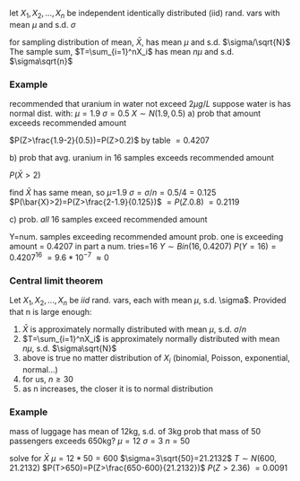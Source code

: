 let  $X_1,X_2,...,X_n$ be independent identically distributed (iid) rand. vars with mean $\mu$ and s.d. $\sigma$

for sampling distribution of mean, $\bar{X}$, has mean $\mu$ and s.d. $\sigma/\sqrt{N}$
The sample sum, $T=\sum_{i=1}^nX_i$ has mean $n\mu$ and s.d. $\sigma\sqrt{n}$

### Example
recommended that uranium in water not exceed $2\mu{}g/L$ suppose water is has normal dist. with:
$\mu=1.9$
$\sigma=0.5$
$X\sim{}N(1.9,0.5)$
a) prob that amount exceeds recommended amount

$P(Z>\frac{1.9-2}{0.5})=P(Z>0.2)$
by table
$=0.4207$

b) prob that avg. uranium in 16 samples exceeds recommended amount

$P(\bar{X}>2)$

find $\bar{X}$
has same mean, so $\mu$=1.9
$\sigma=\sigma/n=0.5/4=0.125$
$P(\bar{X}>2)=P(Z>\frac{2-1.9}{0.125})$
$=P(Z.0.8)$
$=0.2119$

c) prob. *all* 16 samples exceed recommended amount

Y=num. samples exceeding recommended amount
prob. one is exceeding amount = 0.4207 in part a
num. tries=16
$Y\sim{}Bin(16,0.4207)$
$P(Y=16)=0.4207^{16}$
 $=9.6*10^{-7}$
 $\approx0$
### Central limit theorem
Let $X_1,X_2,...,X_n$ be $iid$ rand. vars, each with mean $\mu$, s.d. \sigma$.
Provided that n is large enough:
1. $\bar{X}$ is approximately normally distributed with mean $\mu$, s.d. $\sigma/n$ 
2. $T=\sum_{i=1}^nX_i$ is approximately normally distributed with mean $n\mu$, s.d. $\sigma\sqrt{N}$
3. above is true no matter distribution of $X_i$ (binomial, Poisson, exponential, normal...)
4. for us, $n\geq30$
5. as n increases, the closer it is to normal distribution


### Example
mass of luggage has mean of 12kg, s.d. of 3kg
prob that mass of 50 passengers exceeds 650kg?
$\mu=12$
$\sigma=3$
$n=50$

solve for $\bar{X}$
$\mu=12*50=600$
$\sigma=3\sqrt{50}=21.2132$
$T\sim{}N(600,21.2132)$
$P(T>650)=P(Z>\frac{650-600}{21.2132})$
$P(Z>2.36)$
$=0.0091$

